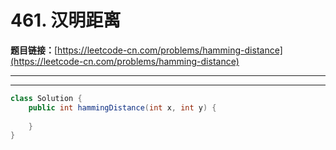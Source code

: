 # 461. 汉明距离

**题目链接：**[https://leetcode-cn.com/problems/hamming-distance](https://leetcode-cn.com/problems/hamming-distance)

---

<Cards card="leetcode_461_hamming-distance"></Cards>

---

```java
class Solution {
    public int hammingDistance(int x, int y) {
        
    }
}
```